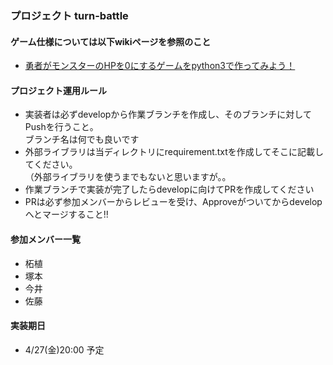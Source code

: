 ### プロジェクト turn-battle

#### ゲーム仕様については以下wikiページを参照のこと
* [勇者がモンスターのHPを0にするゲームをpython3で作ってみよう！](https://github.com/maikotsuge/python-learning/wiki/勇者がモンスターのHPを0にするゲームをpython3で作ってみよう！)

#### プロジェクト運用ルール
* 実装者は必ずdevelopから作業ブランチを作成し、そのブランチに対してPushを行うこと。  
ブランチ名は何でも良いです
* 外部ライブラリは当ディレクトリにrequirement.txtを作成してそこに記載してください。  
（外部ライブラリを使うまでもないと思いますが。。
* 作業ブランチで実装が完了したらdevelopに向けてPRを作成してください
* PRは必ず参加メンバーからレビューを受け、Approveがついてからdevelopへとマージすること!!

#### 参加メンバー一覧
- 柘植
- 塚本
- 今井
- 佐藤

#### 実装期日
- 4/27(金)20:00 予定
